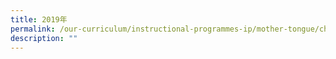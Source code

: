 ```yaml
---
title: 2019年
permalink: /our-curriculum/instructional-programmes-ip/mother-tongue/chinese-language/2019/
description: ""
---
```

